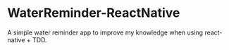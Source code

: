# WaterReminder-ReactNative

A simple water reminder app to improve my knowledge when using react-native + TDD.
